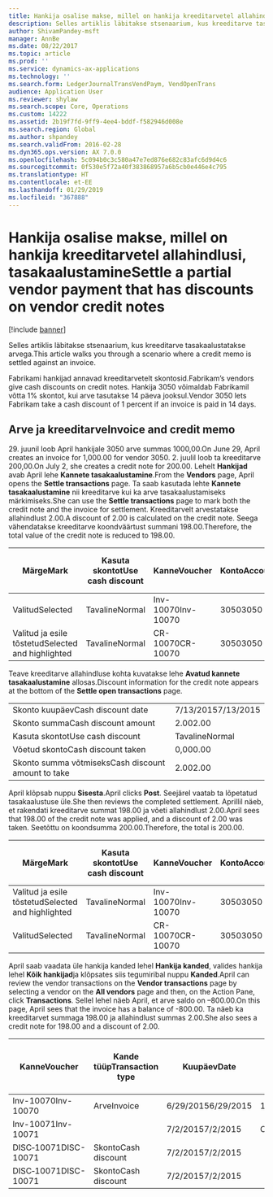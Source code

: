 ```yaml
---
title: Hankija osalise makse, millel on hankija kreeditarvetel allahindlusi, tasakaalustamine
description: Selles artiklis läbitakse stsenaarium, kus kreeditarve tasakaalustatakse arvega.
author: ShivamPandey-msft
manager: AnnBe
ms.date: 08/22/2017
ms.topic: article
ms.prod: ''
ms.service: dynamics-ax-applications
ms.technology: ''
ms.search.form: LedgerJournalTransVendPaym, VendOpenTrans
audience: Application User
ms.reviewer: shylaw
ms.search.scope: Core, Operations
ms.custom: 14222
ms.assetid: 2b19f7fd-9ff9-4ee4-bddf-f582946d008e
ms.search.region: Global
ms.author: shpandey
ms.search.validFrom: 2016-02-28
ms.dyn365.ops.version: AX 7.0.0
ms.openlocfilehash: 5c094b0c3c580a47e7ed876e682c83afc6d9d4c6
ms.sourcegitcommit: 0f530e5f72a40f383868957a6b5cb0e446e4c795
ms.translationtype: HT
ms.contentlocale: et-EE
ms.lasthandoff: 01/29/2019
ms.locfileid: "367888"
---
```

# <a name="settle-a-partial-vendor-payment-that-has-discounts-on-vendor-credit-notes"></a><span data-ttu-id="bee55-103">Hankija osalise makse, millel on hankija kreeditarvetel allahindlusi, tasakaalustamine</span><span class="sxs-lookup"><span data-stu-id="bee55-103">Settle a partial vendor payment that has discounts on vendor credit notes</span></span>

[!include [banner](../includes/banner.md)]

<span data-ttu-id="bee55-104">Selles artiklis läbitakse stsenaarium, kus kreeditarve tasakaalustatakse arvega.</span><span class="sxs-lookup"><span data-stu-id="bee55-104">This article walks you through a scenario where a credit memo is settled against an invoice.</span></span>

<span data-ttu-id="bee55-105">Fabrikami hankijad annavad kreeditarvetelt skontosid.</span><span class="sxs-lookup"><span data-stu-id="bee55-105">Fabrikam’s vendors give cash discounts on credit notes.</span></span> <span data-ttu-id="bee55-106">Hankija 3050 võimaldab Fabrikamil võtta 1% skontot, kui arve tasutakse 14 päeva jooksul.</span><span class="sxs-lookup"><span data-stu-id="bee55-106">Vendor 3050 lets Fabrikam take a cash discount of 1 percent if an invoice is paid in 14 days.</span></span>

## <a name="invoice-and-credit-memo"></a><span data-ttu-id="bee55-107">Arve ja kreeditarve</span><span class="sxs-lookup"><span data-stu-id="bee55-107">Invoice and credit memo</span></span>
<span data-ttu-id="bee55-108">29. juunil loob April hankijale 3050 arve summas 1000,00.</span><span class="sxs-lookup"><span data-stu-id="bee55-108">On June 29, April creates an invoice for 1,000.00 for vendor 3050.</span></span> <span data-ttu-id="bee55-109">2. juulil loob ta kreeditarve 200,00.</span><span class="sxs-lookup"><span data-stu-id="bee55-109">On July 2, she creates a credit note for 200.00.</span></span> <span data-ttu-id="bee55-110">Lehelt **Hankijad** avab April lehe **Kannete tasakaalustamine**.</span><span class="sxs-lookup"><span data-stu-id="bee55-110">From the **Vendors** page, April opens the **Settle transactions** page.</span></span> <span data-ttu-id="bee55-111">Ta saab kasutada lehte **Kannete tasakaalustamine** nii kreeditarve kui ka arve tasakaalustamiseks märkimiseks.</span><span class="sxs-lookup"><span data-stu-id="bee55-111">She can use the **Settle transactions** page to mark both the credit note and the invoice for settlement.</span></span> <span data-ttu-id="bee55-112">Kreeditarvelt arvestatakse allahindlust 2.00.</span><span class="sxs-lookup"><span data-stu-id="bee55-112">A discount of 2.00 is calculated on the credit note.</span></span> <span data-ttu-id="bee55-113">Seega vähendatakse kreeditarve koondväärtust summani 198.00.</span><span class="sxs-lookup"><span data-stu-id="bee55-113">Therefore, the total value of the credit note is reduced to 198.00.</span></span>

| <span data-ttu-id="bee55-114">Märge</span><span class="sxs-lookup"><span data-stu-id="bee55-114">Mark</span></span>                     | <span data-ttu-id="bee55-115">Kasuta skontot</span><span class="sxs-lookup"><span data-stu-id="bee55-115">Use cash discount</span></span> | <span data-ttu-id="bee55-116">Kanne</span><span class="sxs-lookup"><span data-stu-id="bee55-116">Voucher</span></span>   | <span data-ttu-id="bee55-117">Konto</span><span class="sxs-lookup"><span data-stu-id="bee55-117">Account</span></span> | <span data-ttu-id="bee55-118">Kuupäev</span><span class="sxs-lookup"><span data-stu-id="bee55-118">Date</span></span>      | <span data-ttu-id="bee55-119">Tähtaeg</span><span class="sxs-lookup"><span data-stu-id="bee55-119">Due date</span></span>  | <span data-ttu-id="bee55-120">Arve</span><span class="sxs-lookup"><span data-stu-id="bee55-120">Invoice</span></span> | <span data-ttu-id="bee55-121">Summa kandevaluutas</span><span class="sxs-lookup"><span data-stu-id="bee55-121">Amount in transaction currency</span></span> | <span data-ttu-id="bee55-122">Valuuta</span><span class="sxs-lookup"><span data-stu-id="bee55-122">Currency</span></span> | <span data-ttu-id="bee55-123">Tasakaalustatav summa</span><span class="sxs-lookup"><span data-stu-id="bee55-123">Amount to settle</span></span> |
|--------------------------|-------------------|-----------|---------|-----------|-----------|---------|--------------------------------|----------|------------------|
| <span data-ttu-id="bee55-124">Valitud</span><span class="sxs-lookup"><span data-stu-id="bee55-124">Selected</span></span>                 | <span data-ttu-id="bee55-125">Tavaline</span><span class="sxs-lookup"><span data-stu-id="bee55-125">Normal</span></span>            | <span data-ttu-id="bee55-126">Inv-10070</span><span class="sxs-lookup"><span data-stu-id="bee55-126">Inv-10070</span></span> | <span data-ttu-id="bee55-127">3050</span><span class="sxs-lookup"><span data-stu-id="bee55-127">3050</span></span>    | <span data-ttu-id="bee55-128">6/29/2015</span><span class="sxs-lookup"><span data-stu-id="bee55-128">6/29/2015</span></span> | <span data-ttu-id="bee55-129">7/29/2015</span><span class="sxs-lookup"><span data-stu-id="bee55-129">7/29/2015</span></span> | <span data-ttu-id="bee55-130">10070</span><span class="sxs-lookup"><span data-stu-id="bee55-130">10070</span></span>   | <span data-ttu-id="bee55-131">–1000.00</span><span class="sxs-lookup"><span data-stu-id="bee55-131">-1,000.00</span></span>                      | <span data-ttu-id="bee55-132">USA dollar</span><span class="sxs-lookup"><span data-stu-id="bee55-132">USD</span></span>      | <span data-ttu-id="bee55-133">–990.00</span><span class="sxs-lookup"><span data-stu-id="bee55-133">-990.00</span></span>          |
| <span data-ttu-id="bee55-134">Valitud ja esile tõstetud</span><span class="sxs-lookup"><span data-stu-id="bee55-134">Selected and highlighted</span></span> | <span data-ttu-id="bee55-135">Tavaline</span><span class="sxs-lookup"><span data-stu-id="bee55-135">Normal</span></span>            | <span data-ttu-id="bee55-136">CR-10070</span><span class="sxs-lookup"><span data-stu-id="bee55-136">CR-10070</span></span>  | <span data-ttu-id="bee55-137">3050</span><span class="sxs-lookup"><span data-stu-id="bee55-137">3050</span></span>    | <span data-ttu-id="bee55-138">7/2/2015</span><span class="sxs-lookup"><span data-stu-id="bee55-138">7/2/2015</span></span>  | <span data-ttu-id="bee55-139">7/29/2015</span><span class="sxs-lookup"><span data-stu-id="bee55-139">7/29/2015</span></span> |         | <span data-ttu-id="bee55-140">200,00</span><span class="sxs-lookup"><span data-stu-id="bee55-140">200.00</span></span>                         | <span data-ttu-id="bee55-141">USA dollar</span><span class="sxs-lookup"><span data-stu-id="bee55-141">USD</span></span>      | <span data-ttu-id="bee55-142">198.00</span><span class="sxs-lookup"><span data-stu-id="bee55-142">198.00</span></span>           |

<span data-ttu-id="bee55-143">Teave kreeditarve allahindluse kohta kuvatakse lehe **Avatud kannete tasakaalustamine** allosas.</span><span class="sxs-lookup"><span data-stu-id="bee55-143">Discount information for the credit note appears at the bottom of the **Settle open transactions** page.</span></span>

|                              |           |
|------------------------------|-----------|
| <span data-ttu-id="bee55-144">Skonto kuupäev</span><span class="sxs-lookup"><span data-stu-id="bee55-144">Cash discount date</span></span>           | <span data-ttu-id="bee55-145">7/13/2015</span><span class="sxs-lookup"><span data-stu-id="bee55-145">7/13/2015</span></span> |
| <span data-ttu-id="bee55-146">Skonto summa</span><span class="sxs-lookup"><span data-stu-id="bee55-146">Cash discount amount</span></span>         | <span data-ttu-id="bee55-147">2.00</span><span class="sxs-lookup"><span data-stu-id="bee55-147">2.00</span></span>      |
| <span data-ttu-id="bee55-148">Kasuta skontot</span><span class="sxs-lookup"><span data-stu-id="bee55-148">Use cash discount</span></span>            | <span data-ttu-id="bee55-149">Tavaline</span><span class="sxs-lookup"><span data-stu-id="bee55-149">Normal</span></span>    |
| <span data-ttu-id="bee55-150">Võetud skonto</span><span class="sxs-lookup"><span data-stu-id="bee55-150">Cash discount taken</span></span>          | <span data-ttu-id="bee55-151">0,00</span><span class="sxs-lookup"><span data-stu-id="bee55-151">0.00</span></span>      |
| <span data-ttu-id="bee55-152">Skonto summa võtmiseks</span><span class="sxs-lookup"><span data-stu-id="bee55-152">Cash discount amount to take</span></span> | <span data-ttu-id="bee55-153">2.00</span><span class="sxs-lookup"><span data-stu-id="bee55-153">2.00</span></span>      |

<span data-ttu-id="bee55-154">April klõpsab nuppu **Sisesta**.</span><span class="sxs-lookup"><span data-stu-id="bee55-154">April clicks **Post**.</span></span> <span data-ttu-id="bee55-155">Seejärel vaatab ta lõpetatud tasakaalustuse üle.</span><span class="sxs-lookup"><span data-stu-id="bee55-155">She then reviews the completed settlement.</span></span> <span data-ttu-id="bee55-156">Aprillil näeb, et rakendati kreeditarve summat 198.00 ja võeti allahindlust 2.00.</span><span class="sxs-lookup"><span data-stu-id="bee55-156">April sees that 198.00 of the credit note was applied, and a discount of 2.00 was taken.</span></span> <span data-ttu-id="bee55-157">Seetõttu on koondsumma 200.00.</span><span class="sxs-lookup"><span data-stu-id="bee55-157">Therefore, the total is 200.00.</span></span>

| <span data-ttu-id="bee55-158">Märge</span><span class="sxs-lookup"><span data-stu-id="bee55-158">Mark</span></span>                     | <span data-ttu-id="bee55-159">Kasuta skontot</span><span class="sxs-lookup"><span data-stu-id="bee55-159">Use cash discount</span></span> | <span data-ttu-id="bee55-160">Kanne</span><span class="sxs-lookup"><span data-stu-id="bee55-160">Voucher</span></span>   | <span data-ttu-id="bee55-161">Konto</span><span class="sxs-lookup"><span data-stu-id="bee55-161">Account</span></span> | <span data-ttu-id="bee55-162">Kuupäev</span><span class="sxs-lookup"><span data-stu-id="bee55-162">Date</span></span>      | <span data-ttu-id="bee55-163">Tähtaeg</span><span class="sxs-lookup"><span data-stu-id="bee55-163">Due date</span></span>  | <span data-ttu-id="bee55-164">Arve</span><span class="sxs-lookup"><span data-stu-id="bee55-164">Invoice</span></span>  | <span data-ttu-id="bee55-165">Summa kandevaluutas</span><span class="sxs-lookup"><span data-stu-id="bee55-165">Amount in transaction currency</span></span> | <span data-ttu-id="bee55-166">Valuuta</span><span class="sxs-lookup"><span data-stu-id="bee55-166">Currency</span></span> | <span data-ttu-id="bee55-167">Tasakaalustatav summa</span><span class="sxs-lookup"><span data-stu-id="bee55-167">Amount to settle</span></span> |
|--------------------------|-------------------|-----------|---------|-----------|-----------|----------|--------------------------------|----------|------------------|
| <span data-ttu-id="bee55-168">Valitud ja esile tõstetud</span><span class="sxs-lookup"><span data-stu-id="bee55-168">Selected and highlighted</span></span> | <span data-ttu-id="bee55-169">Tavaline</span><span class="sxs-lookup"><span data-stu-id="bee55-169">Normal</span></span>            | <span data-ttu-id="bee55-170">Inv-10070</span><span class="sxs-lookup"><span data-stu-id="bee55-170">Inv-10070</span></span> | <span data-ttu-id="bee55-171">3050</span><span class="sxs-lookup"><span data-stu-id="bee55-171">3050</span></span>    | <span data-ttu-id="bee55-172">6/29/2015</span><span class="sxs-lookup"><span data-stu-id="bee55-172">6/29/2015</span></span> | <span data-ttu-id="bee55-173">7/29/2015</span><span class="sxs-lookup"><span data-stu-id="bee55-173">7/29/2015</span></span> | <span data-ttu-id="bee55-174">10070</span><span class="sxs-lookup"><span data-stu-id="bee55-174">10070</span></span>    | <span data-ttu-id="bee55-175">–1000.00</span><span class="sxs-lookup"><span data-stu-id="bee55-175">-1,000.00</span></span>                      | <span data-ttu-id="bee55-176">USA dollar</span><span class="sxs-lookup"><span data-stu-id="bee55-176">USD</span></span>      | <span data-ttu-id="bee55-177">–200.00</span><span class="sxs-lookup"><span data-stu-id="bee55-177">-200.00</span></span>          |
| <span data-ttu-id="bee55-178">Valitud</span><span class="sxs-lookup"><span data-stu-id="bee55-178">Selected</span></span>                 | <span data-ttu-id="bee55-179">Tavaline</span><span class="sxs-lookup"><span data-stu-id="bee55-179">Normal</span></span>            | <span data-ttu-id="bee55-180">CR-10070</span><span class="sxs-lookup"><span data-stu-id="bee55-180">CR-10070</span></span>  | <span data-ttu-id="bee55-181">3050</span><span class="sxs-lookup"><span data-stu-id="bee55-181">3050</span></span>    | <span data-ttu-id="bee55-182">7/2/2015</span><span class="sxs-lookup"><span data-stu-id="bee55-182">7/2/2015</span></span>  | <span data-ttu-id="bee55-183">7/29/2015</span><span class="sxs-lookup"><span data-stu-id="bee55-183">7/29/2015</span></span> | <span data-ttu-id="bee55-184">CR-10070</span><span class="sxs-lookup"><span data-stu-id="bee55-184">CR-10070</span></span> | <span data-ttu-id="bee55-185">200,00</span><span class="sxs-lookup"><span data-stu-id="bee55-185">200.00</span></span>                         | <span data-ttu-id="bee55-186">USA dollar</span><span class="sxs-lookup"><span data-stu-id="bee55-186">USD</span></span>      | <span data-ttu-id="bee55-187">198.00</span><span class="sxs-lookup"><span data-stu-id="bee55-187">198.00</span></span>           |

<span data-ttu-id="bee55-188">April saab vaadata üle hankija kanded lehel **Hankija kanded**, valides hankija lehel **Kõik hankijad**ja klõpsates siis tegumiribal nuppu **Kanded**.</span><span class="sxs-lookup"><span data-stu-id="bee55-188">April can review the vendor transactions on the **Vendor transactions** page by selecting a vendor on the **All vendors** page and then, on the Action Pane, click **Transactions**.</span></span> <span data-ttu-id="bee55-189">Sellel lehel näeb April, et arve saldo on –800.00.</span><span class="sxs-lookup"><span data-stu-id="bee55-189">On this page, April sees that the invoice has a balance of -800.00.</span></span> <span data-ttu-id="bee55-190">Ta näeb ka kreeditarvet summaga 198.00 ja allahindlust summas 2.00.</span><span class="sxs-lookup"><span data-stu-id="bee55-190">She also sees a credit note for 198.00 and a discount of 2.00.</span></span>

| <span data-ttu-id="bee55-191">Kanne</span><span class="sxs-lookup"><span data-stu-id="bee55-191">Voucher</span></span>    | <span data-ttu-id="bee55-192">Kande tüüp</span><span class="sxs-lookup"><span data-stu-id="bee55-192">Transaction type</span></span> | <span data-ttu-id="bee55-193">Kuupäev</span><span class="sxs-lookup"><span data-stu-id="bee55-193">Date</span></span>      | <span data-ttu-id="bee55-194">Arve</span><span class="sxs-lookup"><span data-stu-id="bee55-194">Invoice</span></span> | <span data-ttu-id="bee55-195">Deebeti summa kande valuutas</span><span class="sxs-lookup"><span data-stu-id="bee55-195">Amount in transaction currency debit</span></span> | <span data-ttu-id="bee55-196">Kreediti summa kande valuutas</span><span class="sxs-lookup"><span data-stu-id="bee55-196">Amount in transaction currency credit</span></span> | <span data-ttu-id="bee55-197">Saldo</span><span class="sxs-lookup"><span data-stu-id="bee55-197">Balance</span></span> | <span data-ttu-id="bee55-198">Valuuta</span><span class="sxs-lookup"><span data-stu-id="bee55-198">Currency</span></span> |
|------------|------------------|-----------|---------|--------------------------------------|---------------------------------------|---------|----------|
| <span data-ttu-id="bee55-199">Inv-10070</span><span class="sxs-lookup"><span data-stu-id="bee55-199">Inv-10070</span></span>  | <span data-ttu-id="bee55-200">Arve</span><span class="sxs-lookup"><span data-stu-id="bee55-200">Invoice</span></span>          | <span data-ttu-id="bee55-201">6/29/2015</span><span class="sxs-lookup"><span data-stu-id="bee55-201">6/29/2015</span></span> | <span data-ttu-id="bee55-202">10070</span><span class="sxs-lookup"><span data-stu-id="bee55-202">10070</span></span>   |                                      | <span data-ttu-id="bee55-203">1 000,00</span><span class="sxs-lookup"><span data-stu-id="bee55-203">1,000.00</span></span>                              | <span data-ttu-id="bee55-204">–800.00</span><span class="sxs-lookup"><span data-stu-id="bee55-204">-800.00</span></span> | <span data-ttu-id="bee55-205">USA dollar</span><span class="sxs-lookup"><span data-stu-id="bee55-205">USD</span></span>      |
| <span data-ttu-id="bee55-206">Inv-10071</span><span class="sxs-lookup"><span data-stu-id="bee55-206">Inv-10071</span></span>  |                  | <span data-ttu-id="bee55-207">7/2/2015</span><span class="sxs-lookup"><span data-stu-id="bee55-207">7/2/2015</span></span>  | <span data-ttu-id="bee55-208">CR10071</span><span class="sxs-lookup"><span data-stu-id="bee55-208">CR10071</span></span> | <span data-ttu-id="bee55-209">200,00</span><span class="sxs-lookup"><span data-stu-id="bee55-209">200.00</span></span>                               |                                       | <span data-ttu-id="bee55-210">0,00</span><span class="sxs-lookup"><span data-stu-id="bee55-210">0.00</span></span>    | <span data-ttu-id="bee55-211">USA dollar</span><span class="sxs-lookup"><span data-stu-id="bee55-211">USD</span></span>      |
| <span data-ttu-id="bee55-212">DISC‑10071</span><span class="sxs-lookup"><span data-stu-id="bee55-212">DISC-10071</span></span> |  <span data-ttu-id="bee55-213">Skonto</span><span class="sxs-lookup"><span data-stu-id="bee55-213">Cash discount</span></span>   | <span data-ttu-id="bee55-214">7/2/2015</span><span class="sxs-lookup"><span data-stu-id="bee55-214">7/2/2015</span></span>  |         | <span data-ttu-id="bee55-215">2.00</span><span class="sxs-lookup"><span data-stu-id="bee55-215">2.00</span></span>                                 |                                       | <span data-ttu-id="bee55-216">0,00</span><span class="sxs-lookup"><span data-stu-id="bee55-216">0.00</span></span>    | <span data-ttu-id="bee55-217">USA dollar</span><span class="sxs-lookup"><span data-stu-id="bee55-217">USD</span></span>      |
| <span data-ttu-id="bee55-218">DISC‑10071</span><span class="sxs-lookup"><span data-stu-id="bee55-218">DISC-10071</span></span> |  <span data-ttu-id="bee55-219">Skonto</span><span class="sxs-lookup"><span data-stu-id="bee55-219">Cash discount</span></span>   | <span data-ttu-id="bee55-220">7/2/2015</span><span class="sxs-lookup"><span data-stu-id="bee55-220">7/2/2015</span></span>  |         |                                      | <span data-ttu-id="bee55-221">2.00</span><span class="sxs-lookup"><span data-stu-id="bee55-221">2.00</span></span>                                  | <span data-ttu-id="bee55-222">0,00</span><span class="sxs-lookup"><span data-stu-id="bee55-222">0.00</span></span>    | <span data-ttu-id="bee55-223">USA dollar</span><span class="sxs-lookup"><span data-stu-id="bee55-223">USD</span></span>      |





